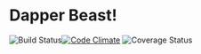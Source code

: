 # Dapper Beast!
![Build Status](https://codeship.com/projects/1cb65e00-0730-0133-d962-4a75502ac36c/status?branch=master)[![Code Climate](https://codeclimate.com/github/KellyTeresa/dapper-beast/badges/gpa.svg)](https://codeclimate.com/github/KellyTeresa/dapper-beast) ![Coverage Status](https://coveralls.io/repos/kellyteresa/dapper-beast/badge.png)
